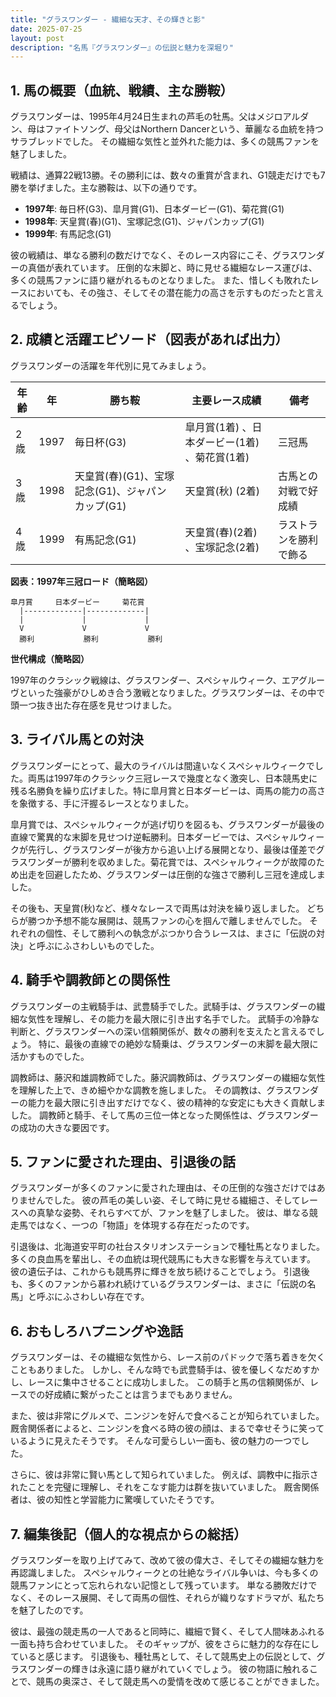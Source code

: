```yaml
---
title: "グラスワンダー - 繊細な天才、その輝きと影"
date: 2025-07-25
layout: post
description: "名馬『グラスワンダー』の伝説と魅力を深堀り"
---
```


## 1. 馬の概要（血統、戦績、主な勝鞍）

グラスワンダーは、1995年4月24日生まれの芦毛の牡馬。父はメジロアルダン、母はファイトソング、母父はNorthern Dancerという、華麗なる血統を持つサラブレッドでした。  その繊細な気性と並外れた能力は、多くの競馬ファンを魅了しました。

戦績は、通算22戦13勝。その勝利には、数々の重賞が含まれ、G1競走だけでも7勝を挙げました。主な勝鞍は、以下の通りです。

* **1997年**: 毎日杯(G3)、皐月賞(G1)、日本ダービー(G1)、菊花賞(G1)
* **1998年**: 天皇賞(春)(G1)、宝塚記念(G1)、ジャパンカップ(G1)
* **1999年**: 有馬記念(G1)


彼の戦績は、単なる勝利の数だけでなく、そのレース内容にこそ、グラスワンダーの真価が表れています。  圧倒的な末脚と、時に見せる繊細なレース運びは、多くの競馬ファンに語り継がれるものとなりました。  また、惜しくも敗れたレースにおいても、その強さ、そしてその潜在能力の高さを示すものだったと言えるでしょう。


## 2. 成績と活躍エピソード（図表があれば出力）


グラスワンダーの活躍を年代別に見てみましょう。

| 年齢 | 年 | 勝ち鞍 | 主要レース成績 | 備考 |
|---|---|---|---|---|
| 2歳 | 1997 | 毎日杯(G3) | 皐月賞(1着) 、日本ダービー(1着) 、菊花賞(1着) | 三冠馬 |
| 3歳 | 1998 | 天皇賞(春)(G1)、宝塚記念(G1)、ジャパンカップ(G1) |  天皇賞(秋) (2着) | 古馬との対戦で好成績 |
| 4歳 | 1999 | 有馬記念(G1) |  天皇賞(春)(2着) 、宝塚記念(2着) | ラストランを勝利で飾る |


**図表：1997年三冠ロード（簡略図）**

```
皐月賞     日本ダービー     菊花賞
  |-------------|-------------|
  |             |             |
  V             V             V
  勝利           勝利           勝利
```


**世代構成（簡略図）**

1997年のクラシック戦線は、グラスワンダー、スペシャルウィーク、エアグルーヴといった強豪がひしめき合う激戦となりました。グラスワンダーは、その中で頭一つ抜き出た存在感を見せつけました。


## 3. ライバル馬との対決

グラスワンダーにとって、最大のライバルは間違いなくスペシャルウィークでした。両馬は1997年のクラシック三冠レースで幾度となく激突し、日本競馬史に残る名勝負を繰り広げました。特に皐月賞と日本ダービーは、両馬の能力の高さを象徴する、手に汗握るレースとなりました。

皐月賞では、スペシャルウィークが逃げ切りを図るも、グラスワンダーが最後の直線で驚異的な末脚を見せつけ逆転勝利。日本ダービーでは、スペシャルウィークが先行し、グラスワンダーが後方から追い上げる展開となり、最後は僅差でグラスワンダーが勝利を収めました。菊花賞では、スペシャルウィークが故障のため出走を回避したため、グラスワンダーは圧倒的な強さで勝利し三冠を達成しました。


その後も、天皇賞(秋)など、様々なレースで両馬は対決を繰り返しました。  どちらが勝つか予想不能な展開は、競馬ファンの心を掴んで離しませんでした。  それぞれの個性、そして勝利への執念がぶつかり合うレースは、まさに「伝説の対決」と呼ぶにふさわしいものでした。


## 4. 騎手や調教師との関係性

グラスワンダーの主戦騎手は、武豊騎手でした。武騎手は、グラスワンダーの繊細な気性を理解し、その能力を最大限に引き出す名手でした。  武騎手の冷静な判断と、グラスワンダーへの深い信頼関係が、数々の勝利を支えたと言えるでしょう。  特に、最後の直線での絶妙な騎乗は、グラスワンダーの末脚を最大限に活かすものでした。


調教師は、藤沢和雄調教師でした。藤沢調教師は、グラスワンダーの繊細な気性を理解した上で、きめ細やかな調教を施しました。  その調教は、グラスワンダーの能力を最大限に引き出すだけでなく、彼の精神的な安定にも大きく貢献しました。  調教師と騎手、そして馬の三位一体となった関係性は、グラスワンダーの成功の大きな要因です。


## 5. ファンに愛された理由、引退後の話

グラスワンダーが多くのファンに愛された理由は、その圧倒的な強さだけではありませんでした。  彼の芦毛の美しい姿、そして時に見せる繊細さ、そしてレースへの真摯な姿勢、それらすべてが、ファンを魅了しました。  彼は、単なる競走馬ではなく、一つの「物語」を体現する存在だったのです。


引退後は、北海道安平町の社台スタリオンステーションで種牡馬となりました。多くの良血馬を輩出し、その血統は現代競馬にも大きな影響を与えています。  彼の遺伝子は、これからも競馬界に輝きを放ち続けることでしょう。  引退後も、多くのファンから慕われ続けているグラスワンダーは、まさに「伝説の名馬」と呼ぶにふさわしい存在です。


## 6. おもしろハプニングや逸話

グラスワンダーは、その繊細な気性から、レース前のパドックで落ち着きを欠くこともありました。  しかし、そんな時でも武豊騎手は、彼を優しくなだめすかし、レースに集中させることに成功しました。  この騎手と馬の信頼関係が、レースでの好成績に繋がったことは言うまでもありません。


また、彼は非常にグルメで、ニンジンを好んで食べることが知られていました。  厩舎関係者によると、ニンジンを食べる時の彼の顔は、まるで幸せそうに笑っているように見えたそうです。  そんな可愛らしい一面も、彼の魅力の一つでした。


さらに、彼は非常に賢い馬として知られていました。  例えば、調教中に指示されたことを完璧に理解し、それをこなす能力は群を抜いていました。  厩舎関係者は、彼の知性と学習能力に驚嘆していたそうです。


## 7. 編集後記（個人的な視点からの総括）

グラスワンダーを取り上げてみて、改めて彼の偉大さ、そしてその繊細な魅力を再認識しました。  スペシャルウィークとの壮絶なライバル争いは、今も多くの競馬ファンにとって忘れられない記憶として残っています。  単なる勝敗だけでなく、そのレース展開、そして両馬の個性、それらが織りなすドラマが、私たちを魅了したのです。

彼は、最強の競走馬の一人であると同時に、繊細で賢く、そして人間味あふれる一面も持ち合わせていました。  そのギャップが、彼をさらに魅力的な存在にしていると感じます。  引退後も、種牡馬として、そして競馬史上の伝説として、グラスワンダーの輝きは永遠に語り継がれていくでしょう。  彼の物語に触れることで、競馬の奥深さ、そして競走馬への愛情を改めて感じることができました。
